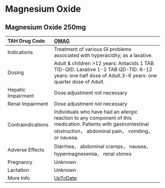 # Magnesium Oxide

## Magnesium Oxide 250mg

| TAH Drug Code      | [OMAG](https://www.tahsda.org.tw/drugs/hissearch.php?drug_code=OMAG)                                                                                                   |
|:-------------------|:-----------------------------------------------------------------------------------------------------------------------------------------------------------------------|
| Indications        | Treatment of various GI problems associated with hyperacidity; as a laxative.                                                                                          |
| Dosing             | Adult & children >12 years: Antacids 1 TAB TID-QID. Laxative 1-2 TAB QD-TID. 6-12 years: one half dose of Adult.3-6 years: one quarter dose of Adult.                  |
| Hepatic Impairment | Dose adjustment not necessary                                                                                                                                          |
| Renal Impairment   | Dose adjustment not necessary                                                                                                                                          |
| Contraindications  | Individuals who have had an allergic reaction to any component of this medication. Patients with gastrointestinal obstruction， abdominal pain， vomiting， or nausea. |
| Adverse Effects    | Diarrhea， abdominal cramps， nausea， hypermagnesemia， renal stones                                                                                                  |
| Pregnancy          | Unknown                                                                                                                                                                |
| Lactation          | Unknown                                                                                                                                                                |
| More Info          | [UpToDate](https://www.uptodate.com/contents/magnesium-oxide-drug-information)                                                                                         |

